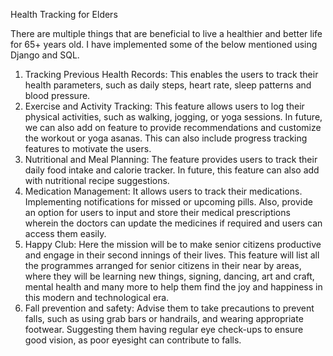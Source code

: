 Health Tracking for Elders

There are multiple things that are beneficial to live a healthier and better life for 65+ years old. I have implemented some of the below mentioned using Django and SQL.

1) Tracking Previous Health Records: 
   This enables the users to track their health parameters, such as daily steps, heart rate, sleep patterns and blood pressure.
2) Exercise and Activity Tracking:
   This feature allows users to log their physical activities, such as walking, jogging, or yoga sessions. In future, we can also add on feature to provide recommendations and customize the workout or yoga asanas. This can also include progress tracking features to motivate the users.
3) Nutritional and Meal Planning:
   The feature provides users to track their daily food intake and calorie tracker. In future, this feature can also add with nutritional recipe suggestions. 
4) Medication Management: 
   It allows users to track their medications. Implementing notifications for missed or upcoming pills. Also, provide an option for users to input and store their medical prescriptions wherein the doctors can update the medicines if required and users can access them easily.
5) Happy Club:
   Here the mission will be to make senior citizens productive and engage in their second innings of their lives. This feature will list all the programmes arranged for senior citizens in their near by areas, where they will be learning new things, signing, dancing, art and craft, mental health and many more to help them find the joy and happiness in this modern and technological era.
6) Fall prevention and safety: 
   Advise them to take precautions to prevent falls, such as using grab bars or handrails, and wearing appropriate footwear. Suggesting them having regular eye check-ups to ensure good vision, as poor eyesight can contribute to falls.
   
   
   
